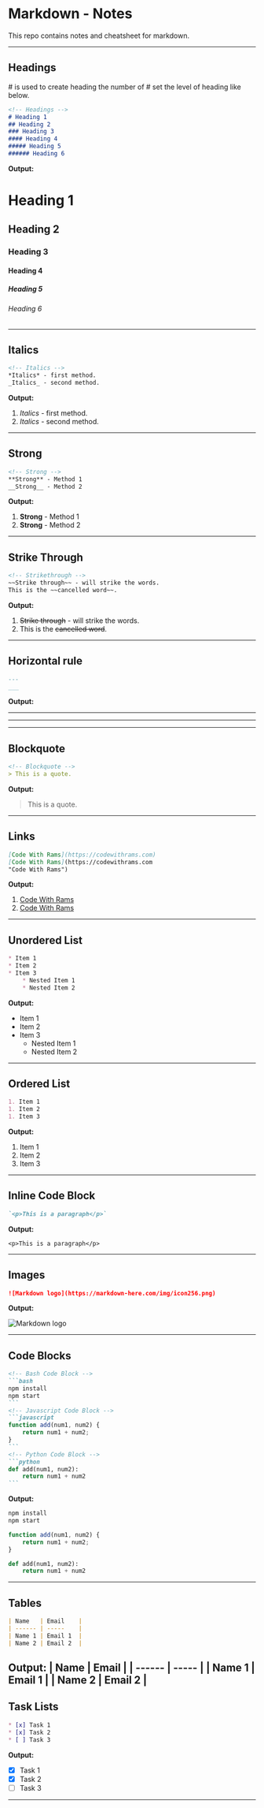 # Markdown - Notes
This repo contains notes and cheatsheet for markdown.
___

## Headings
\# is used to create heading the number of \# set the level of heading like below.

```markdown
<!-- Headings -->
# Heading 1
## Heading 2
### Heading 3
#### Heading 4
##### Heading 5
###### Heading 6
```
**Output:**
# Heading 1
## Heading 2
### Heading 3
#### Heading 4
##### Heading 5
###### Heading 6
---
## Italics
```markdown
<!-- Italics -->
*Italics* - first method.
_Italics_ - second method.
```
**Output:**
1. *Italics* - first method.
1. _Italics_ - second method.

---
## Strong

```markdown
<!-- Strong -->
**Strong** - Method 1
__Strong__ - Method 2
```
**Output:**
1. **Strong** - Method 1
1. __Strong__ - Method 2

---
## Strike Through
```markdown
<!-- Strikethrough -->
~~Strike through~~ - will strike the words.
This is the ~~cancelled word~~.
```
**Output:**
1. ~~Strike through~~ - will strike the words.
1. This is the ~~cancelled word~~.

---
## Horizontal rule
```markdown
---
___
```
**Output:**

---
___
---
## Blockquote
```markdown
<!-- Blockquote -->
> This is a quote.
```
**Output:**
> This is a quote.
---
## Links
```markdown
[Code With Rams](https://codewithrams.com)
[Code With Rams](https://codewithrams.com 
"Code With Rams")
```
**Output:**
1. [Code With Rams](https://codewithrams.com)
1. [Code With Rams](https://codewithrams.com 
"Code With Rams")
---
## Unordered List
```markdown
* Item 1
* Item 2
* Item 3
    * Nested Item 1
    * Nested Item 2
```
**Output:**
* Item 1
* Item 2
* Item 3
    * Nested Item 1
    * Nested Item 2
---
## Ordered List
```markdown
1. Item 1
1. Item 2
1. Item 3
```
**Output:**
1. Item 1
1. Item 2
1. Item 3
---
## Inline Code Block
```markdown
`<p>This is a paragraph</p>`
```
**Output:**

`<p>This is a paragraph</p>`

---

## Images
```markdown
![Markdown logo](https://markdown-here.com/img/icon256.png)
```
**Output:**

![Markdown logo](https://markdown-here.com/img/icon256.png)

---

## Code Blocks

````markdown
<!-- Bash Code Block -->
```bash
npm install
npm start
```
<!-- Javascript Code Block -->
```javascript
function add(num1, num2) {
    return num1 + num2;
}
```
<!-- Python Code Block -->
```python
def add(num1, num2):
    return num1 + num2
```
````


**Output:**
<!-- Bash Code Block -->
```bash
npm install
npm start
```
<!-- Javascript Code Block -->
```javascript
function add(num1, num2) {
    return num1 + num2;
}
```
<!-- Python Code Block -->
```python
def add(num1, num2):
    return num1 + num2
```
---

## Tables
```markdown
| Name   | Email    |
| ------ | -----    |
| Name 1 | Email 1  |
| Name 2 | Email 2  |
```
**Output:**
| Name   | Email    |
| ------ | -----    |
| Name 1 | Email 1  |
| Name 2 | Email 2  |
---

## Task Lists
```markdown
* [x] Task 1
* [x] Task 2
* [ ] Task 3
```
**Output:**
* [x] Task 1
* [x] Task 2
* [ ] Task 3
---
